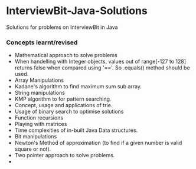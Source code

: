 # InterviewBit-Java-Solutions
Solutions for problems on InterviewBit in Java

### Concepts learnt/revised
- Mathematical approach to solve problems
- When handelling with Integer objects, values out of range[-127 to 128] returns false when compared using '=='. So .equals() method should be used.
- Array Manipulations
- Kadane's algorithm to find maximum sum sub array.
- String manipulations
- KMP algorithm to for pattern searching.
- Concept, usage and applications of trie.
- Usage of binary search to optimise solutions
- Function recursions
- Playing with matrices
- Time complexities of in-built Java Data structures.
- Bit manipulations
- Newton's Method of approximation (to find if a given number is valid square or not).
- Two pointer approach to solve problems.
- 

